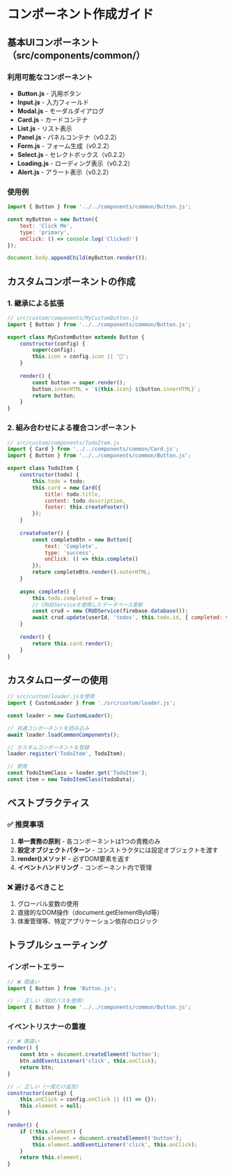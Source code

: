 # コンポーネント作成ガイド

## 基本UIコンポーネント（src/components/common/）

### 利用可能なコンポーネント
- **Button.js** - 汎用ボタン
- **Input.js** - 入力フィールド
- **Modal.js** - モーダルダイアログ
- **Card.js** - カードコンテナ
- **List.js** - リスト表示
- **Panel.js** - パネルコンテナ（v0.2.2）
- **Form.js** - フォーム生成（v0.2.2）
- **Select.js** - セレクトボックス（v0.2.2）
- **Loading.js** - ローディング表示（v0.2.2）
- **Alert.js** - アラート表示（v0.2.2）

### 使用例

```javascript
import { Button } from '../../components/common/Button.js';

const myButton = new Button({
    text: 'Click Me',
    type: 'primary',
    onClick: () => console.log('Clicked!')
});

document.body.appendChild(myButton.render());
```

## カスタムコンポーネントの作成

### 1. 継承による拡張

```javascript
// src/custom/components/MyCustomButton.js
import { Button } from '../../components/common/Button.js';

export class MyCustomButton extends Button {
    constructor(config) {
        super(config);
        this.icon = config.icon || '🔔';
    }
    
    render() {
        const button = super.render();
        button.innerHTML = `${this.icon} ${button.innerHTML}`;
        return button;
    }
}
```

### 2. 組み合わせによる複合コンポーネント

```javascript
// src/custom/components/TodoItem.js
import { Card } from '../../components/common/Card.js';
import { Button } from '../../components/common/Button.js';

export class TodoItem {
    constructor(todo) {
        this.todo = todo;
        this.card = new Card({
            title: todo.title,
            content: todo.description,
            footer: this.createFooter()
        });
    }
    
    createFooter() {
        const completeBtn = new Button({
            text: 'Complete',
            type: 'success',
            onClick: () => this.complete()
        });
        return completeBtn.render().outerHTML;
    }
    
    async complete() {
        this.todo.completed = true;
        // CRUDServiceを使用したデータベース更新
        const crud = new CRUDService(firebase.database());
        await crud.update(userId, 'todos', this.todo.id, { completed: true });
    }
    
    render() {
        return this.card.render();
    }
}
```

## カスタムローダーの使用

```javascript
// src/custom/loader.jsを使用
import { CustomLoader } from './src/custom/loader.js';

const loader = new CustomLoader();

// 共通コンポーネントを読み込み
await loader.loadCommonComponents();

// カスタムコンポーネントを登録
loader.register('TodoItem', TodoItem);

// 使用
const TodoItemClass = loader.get('TodoItem');
const item = new TodoItemClass(todoData);
```

## ベストプラクティス

### ✅ 推奨事項
1. **単一責務の原則** - 各コンポーネントは1つの責務のみ
2. **設定オブジェクトパターン** - コンストラクタには設定オブジェクトを渡す
3. **render()メソッド** - 必ずDOM要素を返す
4. **イベントハンドリング** - コンポーネント内で管理

### ❌ 避けるべきこと
1. グローバル変数の使用
2. 直接的なDOM操作（document.getElementById等）
3. 体重管理等、特定アプリケーション依存のロジック

## トラブルシューティング

### インポートエラー
```javascript
// ❌ 間違い
import { Button } from 'Button.js';

// ✅ 正しい（相対パスを使用）
import { Button } from '../../components/common/Button.js';
```

### イベントリスナーの重複
```javascript
// ❌ 間違い
render() {
    const btn = document.createElement('button');
    btn.addEventListener('click', this.onClick);
    return btn;
}

// ✅ 正しい（一度だけ追加）
constructor(config) {
    this.onClick = config.onClick || (() => {});
    this.element = null;
}

render() {
    if (!this.element) {
        this.element = document.createElement('button');
        this.element.addEventListener('click', this.onClick);
    }
    return this.element;
}
```